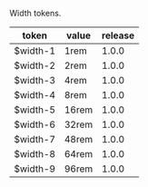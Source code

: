 Width tokens.

<table>
    <thead>
        <tr>
            <th>token</th>
            <th>value</th>
            <th>release</th>
        </tr>
    </thead>
    <tbody>
        <tr>
            <td>$width-1</td>
            <td>1rem</td>
            <td>1.0.0</td>
        </tr>
        <tr>
            <td>$width-2</td>
            <td>2rem</td>
            <td>1.0.0</td>
        </tr>
        <tr>
            <td>$width-3</td>
            <td>4rem</td>
            <td>1.0.0</td>
        </tr>
        <tr>
            <td>$width-4</td>
            <td>8rem</td>
            <td>1.0.0</td>
        </tr>
        <tr>
            <td>$width-5</td>
            <td>16rem</td>
            <td>1.0.0</td>
        </tr>
        <tr>
            <td>$width-6</td>
            <td>32rem</td>
            <td>1.0.0</td>
        </tr>
        <tr>
            <td>$width-7</td>
            <td>48rem</td>
            <td>1.0.0</td>
        </tr>
        <tr>
            <td>$width-8</td>
            <td>64rem</td>
            <td>1.0.0</td>
        </tr>
        <tr>
            <td>$width-9</td>
            <td>96rem</td>
            <td>1.0.0</td>
        </tr>
    </tbody>
</table>